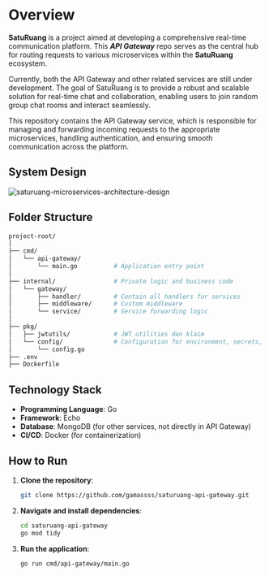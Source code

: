 # Overview

**SatuRuang** is a project aimed at developing a comprehensive real-time communication platform. This **_API Gateway_** repo serves as the central hub for routing requests to various microservices within the **SatuRuang** ecosystem.

Currently, both the API Gateway and other related services are still under development. The goal of SatuRuang is to provide a robust and scalable solution for real-time chat and collaboration, enabling users to join random group chat rooms and interact seamlessly.

This repository contains the API Gateway service, which is responsible for managing and forwarding incoming requests to the appropriate microservices, handling authentication, and ensuring smooth communication across the platform.


## System Design

![saturuang-microservices-architecture-design](https://github.com/user-attachments/assets/858dc2f9-578a-4f26-ad09-2945c4764214)

## Folder Structure

```bash
project-root/
│
├── cmd/
│   └── api-gateway/
│       └── main.go          # Application entry point
│
├── internal/                # Private logic and business code
│   └── gateway/
│       ├── handler/         # Contain all handlers for services
│       ├── middleware/      # Custom middleware
│       └── service/         # Service forwarding logic
│
├── pkg/
│   ├── jwtutils/            # JWT utilities dan klaim
│   └── config/              # Configuration for environment, secrets, etc.
│       └── config.go
├── .env
├── Dockerfile
```

## Technology Stack

- **Programming Language**: Go
- **Framework**: Echo
- **Database**: MongoDB (for other services, not directly in API Gateway)
- **CI/CD**: Docker (for containerization)

## How to Run

1. **Clone the repository**:
   ```bash
   git clone https://github.com/gamassss/saturuang-api-gateway.git
   ```
2. **Navigate and install dependencies**:
   ```bash
   cd saturuang-api-gateway
   go mod tidy
   ``` 
3. **Run the application**:
   ```bash
   go run cmd/api-gateway/main.go
   ``` 
